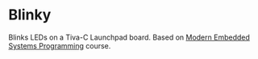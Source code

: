 # Blinky

Blinks LEDs on a Tiva-C Launchpad board. Based on [Modern Embedded Systems Programming](https://www.youtube.com/playlist?list=PLPW8O6W-1chwyTzI3BHwBLbGQoPFxPAPM) course.
